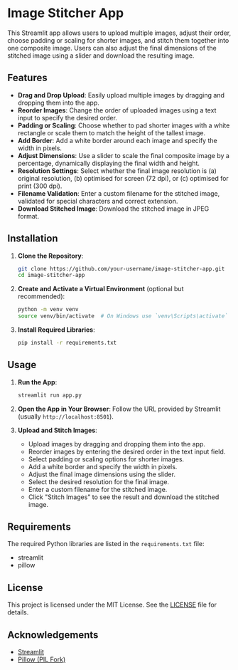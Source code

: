 # Image Stitcher App

This Streamlit app allows users to upload multiple images, adjust their order, choose padding or scaling for shorter images, and stitch them together into one composite image. Users can also adjust the final dimensions of the stitched image using a slider and download the resulting image.

## Features

- **Drag and Drop Upload**: Easily upload multiple images by dragging and dropping them into the app.
- **Reorder Images**: Change the order of uploaded images using a text input to specify the desired order.
- **Padding or Scaling**: Choose whether to pad shorter images with a white rectangle or scale them to match the height of the tallest image.
- **Add Border**: Add a white border around each image and specify the width in pixels.
- **Adjust Dimensions**: Use a slider to scale the final composite image by a percentage, dynamically displaying the final width and height.
- **Resolution Settings**: Select whether the final image resolution is (a) original resolution, (b) optimised for screen (72 dpi), or (c) optimised for print (300 dpi).
- **Filename Validation**: Enter a custom filename for the stitched image, validated for special characters and correct extension.
- **Download Stitched Image**: Download the stitched image in JPEG format.

## Installation

1. **Clone the Repository**:
    ```bash
    git clone https://github.com/your-username/image-stitcher-app.git
    cd image-stitcher-app
    ```

2. **Create and Activate a Virtual Environment** (optional but recommended):
    ```bash
    python -m venv venv
    source venv/bin/activate  # On Windows use `venv\Scripts\activate`
    ```

3. **Install Required Libraries**:
    ```bash
    pip install -r requirements.txt
    ```

## Usage

1. **Run the App**:
    ```bash
    streamlit run app.py
    ```

2. **Open the App in Your Browser**:
    Follow the URL provided by Streamlit (usually `http://localhost:8501`).

3. **Upload and Stitch Images**:
    - Upload images by dragging and dropping them into the app.
    - Reorder images by entering the desired order in the text input field.
    - Select padding or scaling options for shorter images.
    - Add a white border and specify the width in pixels.
    - Adjust the final image dimensions using the slider.
    - Select the desired resolution for the final image.
    - Enter a custom filename for the stitched image.
    - Click "Stitch Images" to see the result and download the stitched image.

## Requirements

The required Python libraries are listed in the `requirements.txt` file:

- streamlit
- pillow

## License

This project is licensed under the MIT License. See the [LICENSE](LICENSE) file for details.

## Acknowledgements

- [Streamlit](https://streamlit.io/)
- [Pillow (PIL Fork)](https://python-pillow.org/)
